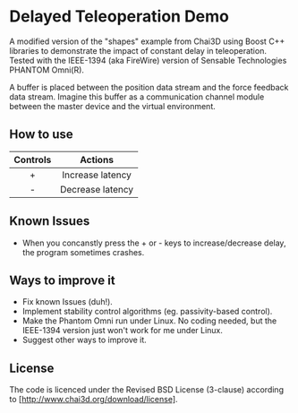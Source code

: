 # Delayed Teleoperation Demo
A modified version of the "shapes" example from Chai3D using Boost C++ libraries to demonstrate the impact of constant delay in teleoperation. Tested with the IEEE-1394 (aka FireWire) version of Sensable Technologies PHANTOM Omni(R).

A buffer is placed between the position data stream and the force feedback data stream. Imagine this buffer as a communication channel module between the master device and the virtual environment.

## How to use

| Controls        | Actions     | 
| :-------------: |:-------------:| 
| +     | Increase latency | 
| -       | Decrease latency | 

## Known Issues
* When you concanstly press the + or - keys to increase/decrease delay, the program sometimes crashes.

## Ways to improve it
* Fix known Issues (duh!).
* Implement stability control algorithms (eg. passivity-based control).
* Make the Phantom Omni run under Linux. No coding needed, but the IEEE-1394 version just won't work for me under Linux.
* Suggest other ways to improve it.

## License
The code is licenced under the Revised BSD License (3-clause) according to [http://www.chai3d.org/download/license].
